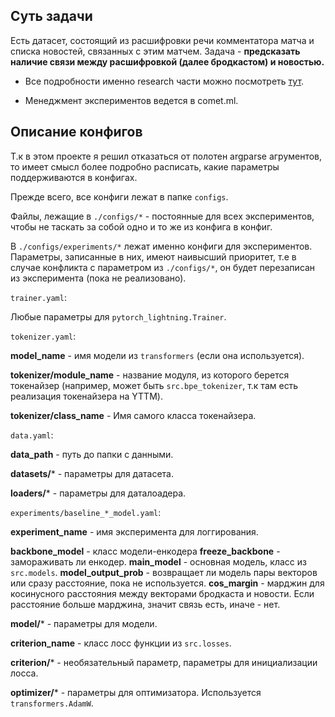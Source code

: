 ## Суть задачи

Есть датасет, состоящий из расшифровки речи комментатора матча и списка новостей, связанных с этим матчем. Задача - **предсказать наличие связи между расшифровкой (далее бродкастом) и новостью.** 

* Все подробности именно research части можно посмотреть [тут](https://www.notion.so/Research-plan-50a8dc2c4a9e4931af5bf206b33ff398).

* Менеджмент экспериментов ведется в comet.ml.

## Описание конфигов

Т.к в этом проекте я решил отказаться от полотен argparse агрументов, то имеет смысл более подробно расписать, какие параметры поддерживаются в конфигах.

Прежде всего, все конфиги лежат в папке `configs`.

Файлы, лежащие в `./configs/*` - постоянные для всех экспериментов, чтобы не таскать за собой одно и то же из конфига в конфиг.

В `./configs/experiments/*` лежат именно конфиги для экспериментов. Параметры, записанные в них, имеют наивысший приоритет, т.е в случае конфликта с параметром из `./configs/*`, он будет перезаписан из эксперимента (пока не реализовано).

`trainer.yaml`:

Любые параметры для `pytorch_lightning.Trainer`.

`tokenizer.yaml`:

**model_name** - имя модели из `transformers` (если она используется).

**tokenizer/module_name** - название модуля, из которого берется токенайзер (например, может быть `src.bpe_tokenizer`,  т.к там есть реализация токенайзера на YTTM).

**tokenizer/class_name** - Имя самого класса токенайзера.

`data.yaml`:

**data_path** - путь до папки с данными.

**datasets/*** - параметры для датасета.

**loaders/*** - параметры для даталоадера.

`experiments/baseline_*_model.yaml`:

**experiment_name** - имя эксперимента для логгирования.

**backbone_model** - класс модели-енкодера
**freeze_backbone** - замораживать ли енкодер.
**main_model** - основная модель, класс из `src.models`.
**model_output_prob** - возвращает ли модель пары векторов или сразу расстояние, пока не используется.
**cos_margin** - марджин для косинусного расстояния между векторами бродкаста и новости. Если расстояние больше марджина, значит связь есть, иначе - нет.

**model/*** - параметры для модели.

**criterion_name** - класс лосс функции из `src.losses`.

**criterion/*** - необязательный параметр, параметры для инициализации лосса.

**optimizer/*** - параметры для оптимизатора. Используется `transformers.AdamW`.